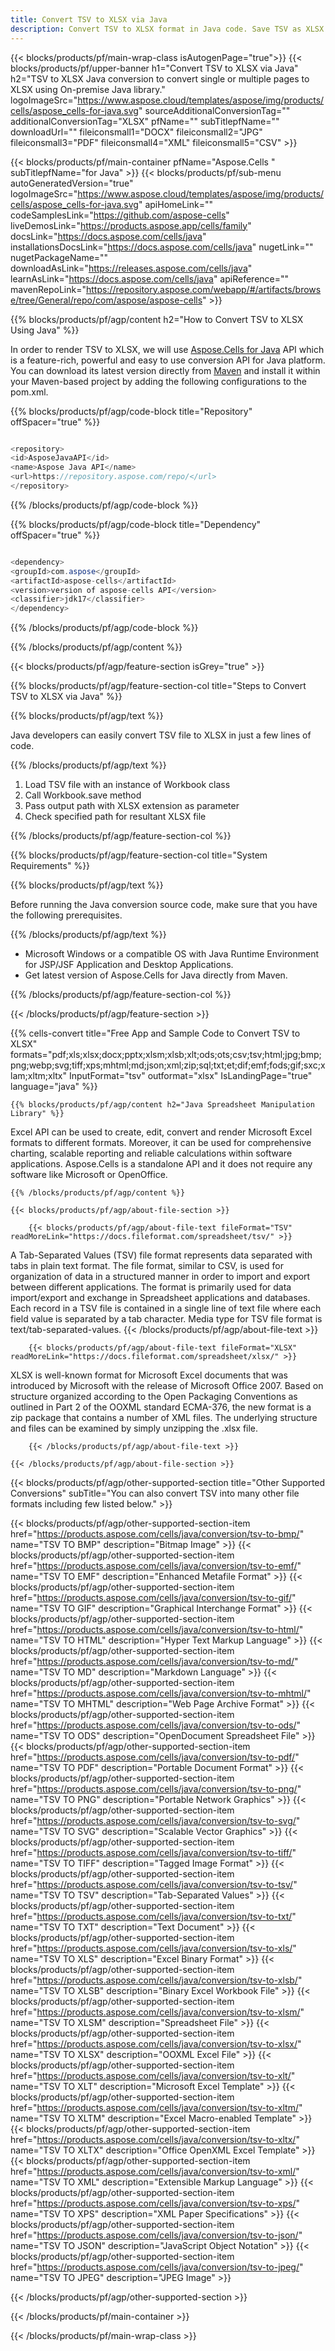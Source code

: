```yaml
---
title: Convert TSV to XLSX via Java 
description: Convert TSV to XLSX format in Java code. Save TSV as XLSX using Java.
---
```


{{< blocks/products/pf/main-wrap-class isAutogenPage="true">}}
{{< blocks/products/pf/upper-banner h1="Convert TSV to XLSX via Java" h2="TSV to XLSX Java conversion to convert single or multiple pages to XLSX using On-premise Java library." logoImageSrc="https://www.aspose.cloud/templates/aspose/img/products/cells/aspose_cells-for-java.svg" sourceAdditionalConversionTag="" additionalConversionTag="XLSX" pfName="" subTitlepfName="" downloadUrl="" fileiconsmall1="DOCX" fileiconsmall2="JPG" fileiconsmall3="PDF" fileiconsmall4="XML" fileiconsmall5="CSV" >}}

{{< blocks/products/pf/main-container pfName="Aspose.Cells " subTitlepfName="for Java" >}}
{{< blocks/products/pf/sub-menu autoGeneratedVersion="true" logoImageSrc="https://www.aspose.cloud/templates/aspose/img/products/cells/aspose_cells-for-java.svg" apiHomeLink="" codeSamplesLink="https://github.com/aspose-cells" liveDemosLink="https://products.aspose.app/cells/family" docsLink="https://docs.aspose.com/cells/java" installationsDocsLink="https://docs.aspose.com/cells/java" nugetLink="" nugetPackageName="" downloadAsLink="https://releases.aspose.com/cells/java" learnAsLink="https://docs.aspose.com/cells/java" apiReference="" mavenRepoLink="https://repository.aspose.com/webapp/#/artifacts/browse/tree/General/repo/com/aspose/aspose-cells" >}}

{{% blocks/products/pf/agp/content h2="How to Convert TSV to XLSX Using Java" %}}

 In order to render TSV to XLSX, we will use [Aspose.Cells for Java](https://products.aspose.com/cells/java) API which is a feature-rich, powerful and easy to use conversion API for Java platform. You can download its latest version directly from [Maven](https://repository.aspose.com/webapp/#/artifacts/browse/tree/General/repo/com/aspose/aspose-cells) and install it within your Maven-based project by adding the following configurations to the pom.xml.

{{% blocks/products/pf/agp/code-block title="Repository" offSpacer="true" %}}

```cs

<repository>
<id>AsposeJavaAPI</id>
<name>Aspose Java API</name>
<url>https://repository.aspose.com/repo/</url>
</repository>

```

{{% /blocks/products/pf/agp/code-block %}}

{{% blocks/products/pf/agp/code-block title="Dependency" offSpacer="true" %}}

```cs

<dependency>
<groupId>com.aspose</groupId>
<artifactId>aspose-cells</artifactId>
<version>version of aspose-cells API</version>
<classifier>jdk17</classifier>
</dependency>

```

{{% /blocks/products/pf/agp/code-block %}}

{{% /blocks/products/pf/agp/content %}}

{{< blocks/products/pf/agp/feature-section isGrey="true" >}}

{{% blocks/products/pf/agp/feature-section-col title="Steps to Convert TSV to XLSX via Java" %}}

{{% blocks/products/pf/agp/text %}}

 Java developers can easily convert TSV file to XLSX in just a few lines of code.

{{% /blocks/products/pf/agp/text %}}

1.  Load TSV file with an instance of Workbook class
1.  Call Workbook.save method
1.  Pass output path with XLSX extension as parameter
1.  Check specified path for resultant XLSX file

{{% /blocks/products/pf/agp/feature-section-col %}}

{{% blocks/products/pf/agp/feature-section-col title="System Requirements" %}}

{{% blocks/products/pf/agp/text %}}

 Before running the Java conversion source code, make sure that you have the following prerequisites.

{{% /blocks/products/pf/agp/text %}}

- Microsoft Windows or a compatible OS with Java Runtime Environment for JSP/JSF Application and Desktop Applications.
- Get latest version of Aspose.Cells for Java directly from Maven.

{{% /blocks/products/pf/agp/feature-section-col %}}

{{< /blocks/products/pf/agp/feature-section >}}

{{% cells-convert title="Free App and Sample Code to Convert TSV to XLSX" formats="pdf;xls;xlsx;docx;pptx;xlsm;xlsb;xlt;ods;ots;csv;tsv;html;jpg;bmp;png;webp;svg;tiff;xps;mhtml;md;json;xml;zip;sql;txt;et;dif;emf;fods;gif;sxc;xlam;xltm;xltx" InputFormat="tsv" outformat="xlsx" IsLandingPage="true" language="java" %}}

<!-- aboutfile Starts -->

    {{% blocks/products/pf/agp/content h2="Java Spreadsheet Manipulation Library" %}}

 Excel API can be used to create, edit, convert and render Microsoft Excel formats to different formats. Moreover, it can be used for comprehensive charting, scalable reporting and reliable calculations within software applications. Aspose.Cells is a standalone API and it does not require any software like Microsoft or OpenOffice.  

    {{% /blocks/products/pf/agp/content %}}

    {{< blocks/products/pf/agp/about-file-section >}}

        {{< blocks/products/pf/agp/about-file-text fileFormat="TSV" readMoreLink="https://docs.fileformat.com/spreadsheet/tsv/" >}}
A Tab-Separated Values (TSV) file format represents data separated with tabs in plain text format. The file format, similar to CSV, is used for organization of data in a structured manner in order to import and export between different applications. The format is primarily used for data import/export and exchange in Spreadsheet applications and databases. Each record in a TSV file is contained in a single line of text file where each field value is separated by a tab character. Media type for TSV file format is text/tab-separated-values.
        {{< /blocks/products/pf/agp/about-file-text >}}

        {{< blocks/products/pf/agp/about-file-text fileFormat="XLSX" readMoreLink="https://docs.fileformat.com/spreadsheet/xlsx/" >}}
XLSX is well-known format for Microsoft Excel documents that was introduced by Microsoft with the release of Microsoft Office 2007. Based on structure organized according to the Open Packaging Conventions as outlined in Part 2 of the OOXML standard ECMA-376, the new format is a zip package that contains a number of XML files. The underlying structure and files can be examined by simply unzipping the .xlsx file.

        {{< /blocks/products/pf/agp/about-file-text >}}

    {{< /blocks/products/pf/agp/about-file-section >}}

<!-- aboutfile Ends -->

{{< blocks/products/pf/agp/other-supported-section title="Other Supported Conversions" subTitle="You can also convert TSV into many other file formats including few listed below." >}}

{{< blocks/products/pf/agp/other-supported-section-item href="https://products.aspose.com/cells/java/conversion/tsv-to-bmp/" name="TSV TO BMP" description="Bitmap Image" >}}
{{< blocks/products/pf/agp/other-supported-section-item href="https://products.aspose.com/cells/java/conversion/tsv-to-emf/" name="TSV TO EMF" description="Enhanced Metafile Format" >}}
{{< blocks/products/pf/agp/other-supported-section-item href="https://products.aspose.com/cells/java/conversion/tsv-to-gif/" name="TSV TO GIF" description="Graphical Interchange Format" >}}
{{< blocks/products/pf/agp/other-supported-section-item href="https://products.aspose.com/cells/java/conversion/tsv-to-html/" name="TSV TO HTML" description="Hyper Text Markup Language" >}}
{{< blocks/products/pf/agp/other-supported-section-item href="https://products.aspose.com/cells/java/conversion/tsv-to-md/" name="TSV TO MD" description="Markdown Language" >}}
{{< blocks/products/pf/agp/other-supported-section-item href="https://products.aspose.com/cells/java/conversion/tsv-to-mhtml/" name="TSV TO MHTML" description="Web Page Archive Format" >}}
{{< blocks/products/pf/agp/other-supported-section-item href="https://products.aspose.com/cells/java/conversion/tsv-to-ods/" name="TSV TO ODS" description="OpenDocument Spreadsheet File" >}}
{{< blocks/products/pf/agp/other-supported-section-item href="https://products.aspose.com/cells/java/conversion/tsv-to-pdf/" name="TSV TO PDF" description="Portable Document Format" >}}
{{< blocks/products/pf/agp/other-supported-section-item href="https://products.aspose.com/cells/java/conversion/tsv-to-png/" name="TSV TO PNG" description="Portable Network Graphics" >}}
{{< blocks/products/pf/agp/other-supported-section-item href="https://products.aspose.com/cells/java/conversion/tsv-to-svg/" name="TSV TO SVG" description="Scalable Vector Graphics" >}}
{{< blocks/products/pf/agp/other-supported-section-item href="https://products.aspose.com/cells/java/conversion/tsv-to-tiff/" name="TSV TO TIFF" description="Tagged Image Format" >}}
{{< blocks/products/pf/agp/other-supported-section-item href="https://products.aspose.com/cells/java/conversion/tsv-to-tsv/" name="TSV TO TSV" description="Tab-Separated Values" >}}
{{< blocks/products/pf/agp/other-supported-section-item href="https://products.aspose.com/cells/java/conversion/tsv-to-txt/" name="TSV TO TXT" description="Text Document" >}}
{{< blocks/products/pf/agp/other-supported-section-item href="https://products.aspose.com/cells/java/conversion/tsv-to-xls/" name="TSV TO XLS" description="Excel Binary Format" >}}
{{< blocks/products/pf/agp/other-supported-section-item href="https://products.aspose.com/cells/java/conversion/tsv-to-xlsb/" name="TSV TO XLSB" description="Binary Excel Workbook File" >}}
{{< blocks/products/pf/agp/other-supported-section-item href="https://products.aspose.com/cells/java/conversion/tsv-to-xlsm/" name="TSV TO XLSM" description="Spreadsheet File" >}}
{{< blocks/products/pf/agp/other-supported-section-item href="https://products.aspose.com/cells/java/conversion/tsv-to-xlsx/" name="TSV TO XLSX" description="OOXML Excel File" >}}
{{< blocks/products/pf/agp/other-supported-section-item href="https://products.aspose.com/cells/java/conversion/tsv-to-xlt/" name="TSV TO XLT" description="Microsoft Excel Template" >}}
{{< blocks/products/pf/agp/other-supported-section-item href="https://products.aspose.com/cells/java/conversion/tsv-to-xltm/" name="TSV TO XLTM" description="Excel Macro-enabled Template" >}}
{{< blocks/products/pf/agp/other-supported-section-item href="https://products.aspose.com/cells/java/conversion/tsv-to-xltx/" name="TSV TO XLTX" description="Office OpenXML Excel Template" >}}
{{< blocks/products/pf/agp/other-supported-section-item href="https://products.aspose.com/cells/java/conversion/tsv-to-xml/" name="TSV TO XML" description="Extensible Markup Language" >}}
{{< blocks/products/pf/agp/other-supported-section-item href="https://products.aspose.com/cells/java/conversion/tsv-to-xps/" name="TSV TO XPS" description="XML Paper Specifications" >}}
{{< blocks/products/pf/agp/other-supported-section-item href="https://products.aspose.com/cells/java/conversion/tsv-to-json/" name="TSV TO JSON" description="JavaScript Object Notation" >}}
{{< blocks/products/pf/agp/other-supported-section-item href="https://products.aspose.com/cells/java/conversion/tsv-to-jpeg/" name="TSV TO JPEG" description="JPEG Image" >}}

{{< /blocks/products/pf/agp/other-supported-section >}}

{{< /blocks/products/pf/main-container >}}
    
{{< /blocks/products/pf/main-wrap-class >}}
